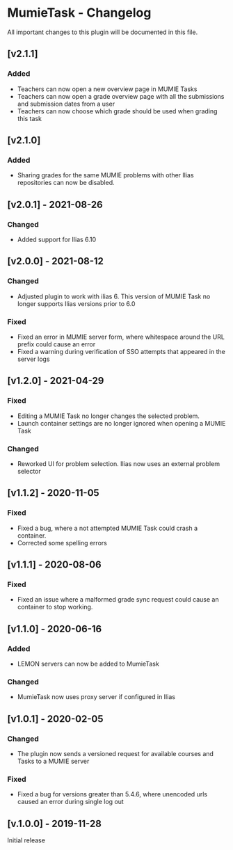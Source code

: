 # MumieTask - Changelog

All important changes to this plugin will be documented in this file.
## [v2.1.1] 
### Added
- Teachers can now open a new overview page in MUMIE Tasks
- Teachers can now open a grade overview page with all the submissions and submission dates from a user
- Teachers can now choose which grade should be used when grading this task
## [v2.1.0]
### Added 
- Sharing grades for the same MUMIE problems with other Ilias repositories can now be disabled.
## [v2.0.1] - 2021-08-26
### Changed
- Added support for Ilias 6.10

## [v2.0.0] - 2021-08-12
### Changed
- Adjusted plugin to work with ilias 6. This version of MUMIE Task no longer supports Ilias versions prior to 6.0

### Fixed
- Fixed an error in MUMIE server form, where whitespace around the URL prefix could cause an error
- Fixed a warning during verification of SSO attempts that appeared in the server logs

## [v1.2.0] - 2021-04-29
### Fixed
- Editing a MUMIE Task no longer changes the selected problem.
- Launch container settings are no longer ignored when opening a MUMIE Task

### Changed
- Reworked UI for problem selection. Ilias now uses an external problem selector

## [v1.1.2] - 2020-11-05
### Fixed
- Fixed a bug, where a not attempted MUMIE Task could crash a container.
- Corrected some spelling errors

## [v1.1.1] - 2020-08-06
### Fixed
- Fixed an issue where a malformed grade sync request could cause an container to stop working.

## [v1.1.0] - 2020-06-16
### Added
- LEMON servers can now be added to MumieTask

### Changed
- MumieTask now uses proxy server if configured in Ilias

## [v1.0.1] - 2020-02-05

### Changed
- The plugin now sends a versioned request for available courses and Tasks to a MUMIE server

### Fixed
- Fixed a bug for versions greater than 5.4.6, where unencoded urls caused an error during single log out

## [v.1.0.0] - 2019-11-28
Initial release
